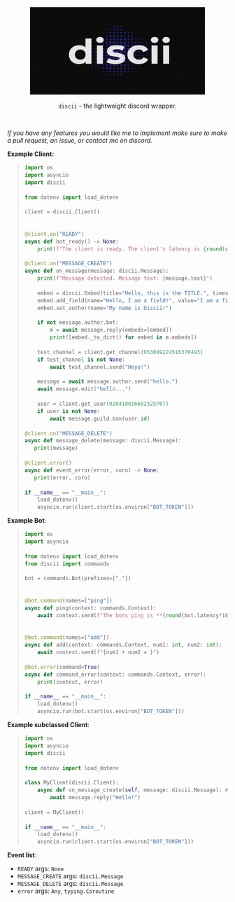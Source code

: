 <div align='center'>
  <img src = "assets/discii.png" width = "400" height="200">
  <br>

  `discii` - the lightweight discord wrapper.

  <br>
</div>

*If you have any features you would like me to implement make sure to make a pull request, an issue, or contact me on discord.*

**Example Client:**
> ```py
> import os
> import asyncio
> import discii
>
> from dotenv import load_dotenv
>
> client = discii.Client()
>
>
> @client.on("READY")
> async def bot_ready() -> None:
>     print(f"The client is ready. The client's latency is {round(client.latency * 1000)}s")
>
> @client.on("MESSAGE_CREATE")
> async def on_message(message: discii.Message):
>     print(f"Message detected. Message text: {message.text}")
>
>     embed = discii.Embed(title="Hello, this is the TITLE.", timestamp=message.timestamp, colour=0xfffff)
>     embed.add_field(name="Hello, I am a field!", value="I am a field value!")
>     embed.set_author(name="My name is Discii!")
>
>     if not message.author.bot:
>         m = await message.reply(embeds=[embed])
>         print([embed._to_dict() for embed in m.embeds])
>
>     test_channel = client.get_channel(953049224516370493)
>     if test_channel is not None:
>         await test_channel.send("Heyo!")
>
>     message = await message.author.send("hello.")
>     await message.edit("hello...")
>
>     user = client.get_user(928410016602525707)
>     if user is not None:
>         await message.guild.ban(user.id)
>
> @client.on("MESSAGE_DELETE")
> async def message_delete(message: discii.Message):
>    print(message)
>
> @client.error()
> async def event_error(error, coro) -> None:
>    print(error, coro)
>
> if __name__ == "__main__":
>     load_dotenv()
>     asyncio.run(client.start(os.environ["BOT_TOKEN"]))
> ```

**Example Bot**:
> ```py
> import os
> import asyncio
>
> from dotenv import load_dotenv
> from discii import commands
>
> bot = commands.Bot(prefixes=["."])
>
>
> @bot.command(names=["ping"])
> async def ping(context: commands.Context):
>     await context.send(f"The bots ping is **{round(bot.latency*1000)}**")
>
>
> @bot.command(names=["add"])
> async def add(context: commands.Context, num1: int, num2: int):
>     await context.send(f"{num1 + num2 = }")
>
> @bot.error(command=True)
> async def command_error(context: commands.Context, error):
>     print(context, error)
>
> if __name__ == "__main__":
>     load_dotenv()
>     asyncio.run(bot.start(os.environ["BOT_TOKEN"]))
> ```

**Example subclassed Client**:
> ```py
> import os
> import asyncio
> import discii
>
> from dotenv import load_dotenv
>
> class MyClient(discii.Client):
>     async def on_message_create(self, message: discii.Message): # the same as registering an event, just add on_
>         await message.reply("Hello!")
>
> client = MyClient()
>
> if __name__ == "__main__":
>     load_dotenv()
>     asyncio.run(client.start(os.environ["BOT_TOKEN"]))

**Event list**:
- `READY`
  args: `None`
- `MESSAGE_CREATE`
  args: `discii.Message`
- `MESSAGE_DELETE`
  args: `discii.Message`
- `error`
  args: `Any`, `typing.Coroutine`